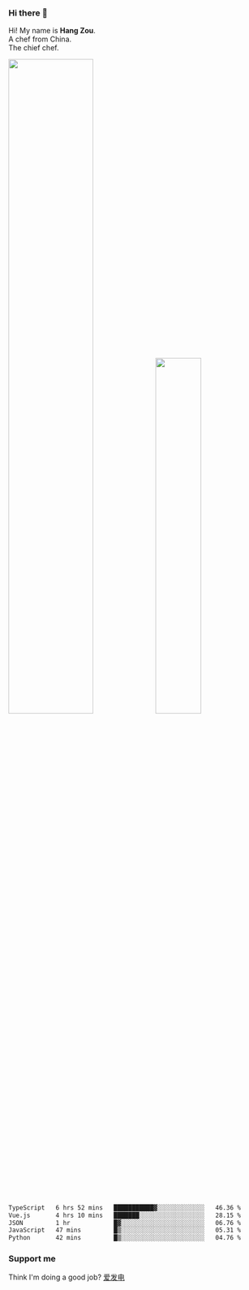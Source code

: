 ### Hi there 👋

Hi! My name is **Hang Zou**.  
A chef from China.  
The chief chef.

<img align="" width="57.5%" src="https://github-readme-stats.vercel.app/api?username=zouhangwithsweet&hide_title=true&hide_border=true&show_icons=true&include_all_commits=true&line_height=21" /><img align="" width="42.4%" src="https://github-readme-stats.vercel.app/api/top-langs/?username=zouhangwithsweet&hide_title=true&hide_border=true&layout=compact" />

<!--START_SECTION:waka-->

```txt
TypeScript   6 hrs 52 mins   ███████████▓░░░░░░░░░░░░░   46.36 %
Vue.js       4 hrs 10 mins   ███████░░░░░░░░░░░░░░░░░░   28.15 %
JSON         1 hr            █▓░░░░░░░░░░░░░░░░░░░░░░░   06.76 %
JavaScript   47 mins         █▒░░░░░░░░░░░░░░░░░░░░░░░   05.31 %
Python       42 mins         █▒░░░░░░░░░░░░░░░░░░░░░░░   04.76 %
```

<!--END_SECTION:waka-->

### Support me

Think I'm doing a good job? [爱发电](https://afdian.net/@zouhangsweet)
